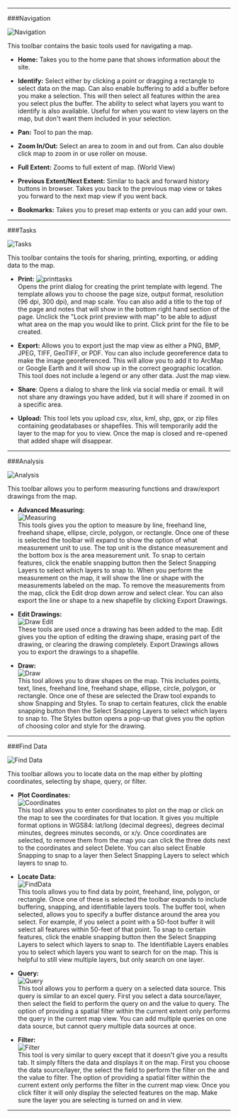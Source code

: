 ****
###Navigation

![Navigation](https://github.com/vta/WebServiceGuide/blob/master/Images/Navigation/Navigation.PNG)  

This toolbar contains the basic tools used for navigating a map.

* **Home:** Takes you to the home pane that shows information about the site.

* **Identify:** Select either by clicking a point or dragging a rectangle to select data on the map.  Can also enable buffering to add a buffer before you make a selection. This will then select all features within the area you select plus the buffer.  The ability to select what layers you want to identify is also available.  Useful for when you want to view layers on the map, but don't want them included in your selection.

* **Pan:** Tool to pan the map.

* **Zoom In/Out:** Select an area to zoom in and out from.  Can also double click map to zoom in or use roller on mouse.

* **Full Extent:** Zooms to full extent of map. (World View)

* **Previous Extent/Next Extent:** Similar to back and forward history buttons in browser.  Takes you back to the previous map view or takes you forward to the next map view if you went back.

* **Bookmarks:** Takes you to preset map extents or you can add your own.


****
###Tasks

![Tasks](https://github.com/vta/WebServiceGuide/blob/master/Images/Tasks/Tasks.PNG)

This toolbar contains the tools for sharing, printing, exporting, or adding data to the map.


* **Print:** ![printtasks](https://github.com/vta/WebServiceGuide/blob/master/Images/Tasks/Tasks_Print.PNG)  
Opens the print dialog for creating the print template with legend. The template allows you to choose the page size, output format, resolution (96 dpi, 300 dpi), and map scale.  You can also add a title to the top of the page and notes that will show in the bottom right hand section of the page.  Unclick the "Lock print preview with map" to be able to adjust what area on the map you would like to print.  Click print for the file to be created.

* **Export:** Allows you to export just the map view as either a PNG, BMP, JPEG, TIFF, GeoTIFF, or PDF.  You can also include georeference data to make the image georeferenced.  This will allow you to add it to ArcMap or Google Earth and it will show up in the correct geographic location.  This tool does not include a legend or any other data.  Just the map view. 

* **Share**: Opens a dialog to share the link via social media or email.  It will not share any drawings you have added, but it will share if zoomed in on a specific area.

* **Upload:** This tool lets you upload csv, xlsx, kml, shp, gpx, or zip files containing geodatabases or shapefiles.  This will temporarily add the layer to the map for you to view.  Once the map is closed and re-opened that added shape will disappear.

****
###Analysis

![Analysis](https://github.com/vta/WebServiceGuide/blob/master/Images/Analysis/Analysis.PNG)

This toolbar allows you to perform measuring functions and draw/export drawings from the map.


* **Advanced Measuring:**  
![Measuring](https://github.com/vta/WebServiceGuide/blob/master/Images/Analysis/Analysis_Measuring.PNG)  
This tools gives you the option to measure by line, freehand line, freehand shape, ellipse, circle, polygon, or rectangle.  Once one of these is selected the toolbar will expand to show the option of what measurement unit to use.  The top unit is the distance measurement and the bottom box is the area measurement unit.  To snap to certain features, click the enable snapping button then the Select Snapping Layers to select which layers to snap to.  When you perform the measurement on the map, it will show the line or shape with the measurements labeled on the map.  To remove the measurements from the map, click the Edit drop down arrow and select clear.  You can also export the line or shape to a new shapefile by clicking Export Drawings.

* **Edit Drawings:**  
![Draw Edit](https://github.com/vta/WebServiceGuide/blob/master/Images/Analysis/Analysis_Draw_Edit.PNG)  
These tools are used once a drawing has been added to the map.  Edit gives you the option of editing the drawing shape, erasing part of the drawing, or clearing the drawing completely.  Export Drawings allows you to export the drawings to a shapefile.

* **Draw:**  
![Draw](https://github.com/vta/WebServiceGuide/blob/master/Images/Analysis/Analysis_Draw.PNG)  
This tool allows you to draw shapes on the map.  This includes points, text, lines, freehand line, freehand shape, ellipse, circle, polygon, or rectangle.  Once one of these are selected the Draw tool expands to show Snapping and Styles.  To snap to certain features, click the enable snapping button then the Select Snapping Layers to select which layers to snap to.  The Styles button opens a pop-up that gives you the option of choosing color and style for the drawing.

****

###Find Data

![Find Data](https://github.com/vta/WebServiceGuide/blob/master/Images/FindData/FindData.PNG)

This toolbar allows you to locate data on the map either by plotting coordinates, selecting by shape, query, or filter.


* **Plot Coordinates:**  
![Coordinates](https://github.com/vta/WebServiceGuide/blob/master/Images/FindData/FindData_Coordinates.PNG)  
This tool allows you to enter coordinates to plot on the map or click on the map to see the coordinates for that location. It gives you multiple format options in WGS84: lat/long (decimal degrees), degrees decimal minutes, degrees minutes seconds, or x/y.  Once coordinates are selected, to remove them from the map you can click the three dots next to the coordinates and select Delete.  You can also select Enable Snapping to snap to a layer then Select Snapping Layers to select which layers to snap to.

* **Locate Data:**  
![FindData](https://github.com/vta/WebServiceGuide/blob/master/Images/FindData/FindData_Rectangle_Buffer.PNG)  
This tools allows you to find data by point, freehand, line, polygon, or rectangle.  Once one of these is selected the toolbar expands to include buffering, snapping, and identifiable layers tools.  The buffer tool, when selected, allows you to specify a buffer distance around the area you select.  For example, if you select a point with a 50-foot buffer it will select all features within 50-feet of that point. To snap to certain features, click the enable snapping button then the Select Snapping Layers to select which layers to snap to.  The Identifiable Layers enables you to select which layers you want to search for on the map.  This is helpful to still view multiple layers, but only search on one layer.

* **Query:**  
![Query](https://github.com/vta/WebServiceGuide/blob/master/Images/FindData/FindData_Query.PNG)  
This tool allows you to perform a query on a selected data source.  This query is similar to an excel query.  First you select a data source/layer, then select the field to perform the query on and the value to query.  The option of providing a spatial filter within the current extent only performs the query in the current map view.  You can add multiple queries on one data source, but cannot query multiple data sources at once.

* **Filter:**  
![Filter](https://github.com/vta/WebServiceGuide/blob/master/Images/FindData/FindData_Filter.PNG)  
This tool is very similar to query except that it doesn't give you a results tab.  It simply filters the data and displays it on the map.  First you choose the data source/layer, the select the field to perform the filter on the and the value to filter. The option of providing a spatial filter within the current extent only performs the filter in the current map view.  Once you click filter it will only display the selected features on the map.  Make sure the layer you are selecting is turned on and in view.  

****
